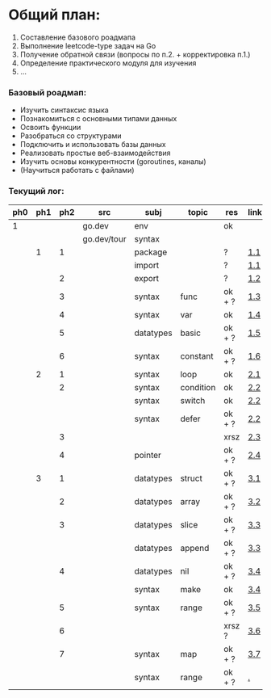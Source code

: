 # Общий план:
1. Составление базового роадмапа
2. Выполнение leetcode-type задач на Go
3. Получение обратной связи (вопросы по п.2. + корректировка п.1.)
4. Определение практического модуля для изучения
5. ...

### Базовый роадмап:
- Изучить синтаксис языка
- Познакомиться с основными типами данных
- Освоить функции
- Разобраться со структурами
- Подключить и использовать базы данных
- Реализовать простые веб-взаимодействия
- Изучить основы конкурентности (goroutines, каналы)
- (Научиться работать с файлами)

### Текущий лог:

| ph0 | ph1 | ph2 | src         | subj       | topic     | res    | link                                             |
| --- | --- |-----|-------------|-----------|-----------| ------ |--------------------------------------------------|
| 1   |     |     | go.dev      | env       |           | ok     |                                                  |
|     |     |     | go.dev/tour | syntax    |           |        |                                                  |
|     | 1   | 1   |             | package   |           | ?      | [1.1](./tour/1_basics/1_hello/main.go)           |
|     |     |     |             | import    |           | ?      | [1.1](./tour/1_basics/1_hello/main.go)           |
|     |     | 2   |             | export    |           | ?      | [1.2](./tour/1_basics/2_export/main.go)          |
|     |     | 3   |             | syntax    | func      | ok + ? | [1.3](./tour/1_basics/3_func/main.go)            |
|     |     | 4   |             | syntax    | var       | ok     | [1.4](./tour/1_basics/4_var/main.go)             |
|     |     | 5   |             | datatypes | basic     | ok + ? | [1.5](./tour/1_basics/5_basic_datatypes/main.go) |
|     |     | 6   |             | syntax    | constant  | ok + ? | [1.6](./tour/1_basics/6_const/main.go)           |
|     | 2   | 1   |             | syntax    | loop      | ok     | [2.1](./tour/2_flowcontrol/1_for/main.go)        |
|     |     | 2   |             | syntax    | condition | ok     | [2.2](./tour/2_flowcontrol/2_if/main.go)         |
|     |     |     |             | syntax    | switch    | ok     | [2.2](./tour/2_flowcontrol/2_if/main.go)         |
|     |     |     |             | syntax    | defer     | ok + ? | [2.2](./tour/2_flowcontrol/2_if/main.go)         |
|     |     | 3   |             |           |           | xrsz   | [2.3](./tour/2_flowcontrol/3_xrsz/main.go)       |
|     |     | 4   |             | pointer   |           | ok + ? | [2.4](./tour/2_flowcontrol/4_pointer/main.go)    |
|     | 3   | 1   |             | datatypes | struct    | ok + ? | [3.1](./tour/3_moretypes/1_struct/main.go)       |
|     |     | 2   |             | datatypes | array     | ok + ? | [3.2](./tour/3_moretypes/2_array/main.go)        |
|     |     | 3   |             | datatypes | slice     | ok + ? | [3.3](./tour/3_moretypes/3_slice/main.go)        |
|     |     |     |             | datatypes | append    | ok + ? | [3.3](./tour/3_moretypes/3_slice/main.go)        |
|     |     | 4   |             | datatypes | nil       | ok + ? | [3.4](./tour/3_moretypes/4_nil/main.go)          |
|     |     |     |             | syntax    | make      | ok     | [3.4](./tour/3_moretypes/4_nil/main.go)          |
|     |     | 5   |             | syntax    | range     | ok + ? | [3.5](./tour/3_moretypes/5_range/main.go)        |
|     |     | 6   |             |           |           | xrsz ? | [3.6](./tour/3_moretypes/6_xrsz/main.go)         |
|     |     | 7   |             | syntax    | map       | ok + ? | [3.7](./tour/3_moretypes/7_map/main.go)          |
|     |     |     |             | syntax    | range     | ok + ? | [.](./tour///main.go)                            |

